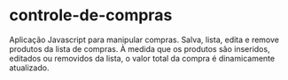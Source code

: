 # controle-de-compras
Aplicação Javascript para manipular compras. Salva, lista, edita e remove produtos da lista de compras. À medida que os produtos são inseridos, editados ou removidos da lista, o valor total da compra é dinamicamente atualizado.
